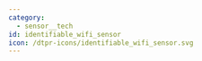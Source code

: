 ```yaml
---
category: 
  - sensor__tech
id: identifiable_wifi_sensor
icon: /dtpr-icons/identifiable_wifi_sensor.svg
---
```

